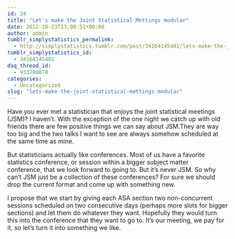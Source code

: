 ```yaml
---
id: 24
title: "Let's make the Joint Statistical Mettings modular"
date: 2012-10-23T13:08:51+00:00
author: admin
tumblr_simplystatistics_permalink:
  - http://simplystatistics.tumblr.com/post/34164145481/lets-make-the-joint-statistical-mettings-modular
tumblr_simplystatistics_id:
  - 34164145481
dsq_thread_id:
  - 933708070
categories:
  - Uncategorized
slug: "lets-make-the-joint-statistical-mettings-modular"
---
```

Have you ever met a statistician that enjoys the joint statistical meetings (JSM)? I haven&#8217;t. With the exception of the one night we catch up with old friends there are few positive things we can say about JSM.They are way too big and the two talks I want to see are always somehow scheduled at the same time as mine.

But statisticians actually like conferences. Most of us have a favorite statistics conference, or session within a bigger subject matter conference, that we look forward to going to. But it&#8217;s never JSM. So why can&#8217;t JSM just be a collection of these conferences? For sure we should drop the current format and come up with something new.

I propose that we start by giving each ASA section two non-concurrent sessions scheduled on two consecutive days (perhaps more slots for bigger sections) and let them do whatever they want. Hopefully they would turn this into the conference that they want to go to. It&#8217;s our meeting, we pay for it, so let&#8217;s turn it into something we like.
